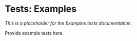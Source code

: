 # Tests: Examples

_This is a placeholder for the Examples tests documentation._

Provide example tests here.

